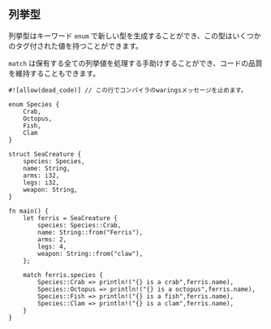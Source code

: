 ## 列挙型

列挙型はキーワード `enum`
で新しい型を生成することができ、この型はいくつかのタグ付された値を持つことができます。

`match`
は保有する全ての列挙値を処理する手助けすることができ、コードの品質を維持することもできます。

```
#![allow(dead_code)] // この行でコンパイラのwaringsメッセージを止めます。

enum Species {
    Crab,
    Octopus,
    Fish,
    Clam
}

struct SeaCreature {
    species: Species,
    name: String,
    arms: i32,
    legs: i32,
    weapon: String,
}

fn main() {
    let ferris = SeaCreature {
        species: Species::Crab,
        name: String::from("Ferris"),
        arms: 2,
        legs: 4,
        weapon: String::from("claw"),
    };

    match ferris.species {
        Species::Crab => println!("{} is a crab",ferris.name),
        Species::Octopus => println!("{} is a octopus",ferris.name),
        Species::Fish => println!("{} is a fish",ferris.name),
        Species::Clam => println!("{} is a clam",ferris.name),
    }
}
```

